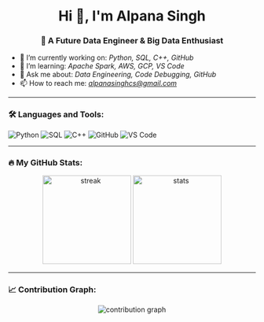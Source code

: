 <h1 align="center">Hi 👋, I'm Alpana Singh</h1>
<h3 align="center">🚀 A Future Data Engineer & Big Data Enthusiast</h3>

- 🔭 I’m currently working on: *Python, SQL, C++, GitHub*
- 🌱 I’m learning: *Apache Spark, AWS, GCP, VS Code*
- 💬 Ask me about: *Data Engineering, Code Debugging, GitHub*
- 📫 How to reach me: *alpanasinghcs@gmail.com*

---

### 🛠 Languages and Tools:
![Python](https://img.shields.io/badge/-Python-black?style=flat&logo=python)
![SQL](https://img.shields.io/badge/-SQL-black?style=flat&logo=mysql)
![C++](https://img.shields.io/badge/-C++-black?style=flat&logo=cplusplus)
![GitHub](https://img.shields.io/badge/-GitHub-black?style=flat&logo=github)
![VS Code](https://img.shields.io/badge/-VSCode-black?style=flat&logo=visualstudiocode)

---
### 🔥 My GitHub Stats:

<p align="center">
  <img height="180em" src="https://github-readme-streak-stats.herokuapp.com/?user=code-majestic&theme=radical" alt="streak"/>
  <img height="180em" src="https://github-readme-stats.vercel.app/api?username=code-majestic&show_icons=true&theme=radical&count_private=true" alt="stats"/>
</p>

---
### 📈 Contribution Graph:
<p align="center">
  <img src="https://activity-graph.herokuapp.com/graph?username=code-majestic&theme=redical" alt="contribution graph"/>
</p>

